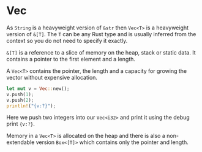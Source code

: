 # Vec

As `String` is a heavyweight version of `&str` then
`Vec<T>` is a heavyweight version of `&[T]`. The `T`
can be any Rust type and is usually inferred from the context
so you do not need to specify it exactly.

`&[T]` is a reference to a slice of memory on the heap,
stack or static data. It contains a pointer to the first
element and a length.

A `Vec<T>` contains the pointer, the length and a capacity
for growing the vector without expensive allocation.

```Rust
let mut v = Vec::new();
v.push(1);
v.push(2);
println!("{v:?}");
```

Here we push two integers into our `Vec<i32>` and print it
using the debug print `{v:?}`.

Memory in a `Vec<T>` is allocated on the heap and there
is also a non-extendable version `Box<[T]>` which
contains only the pointer and length.

